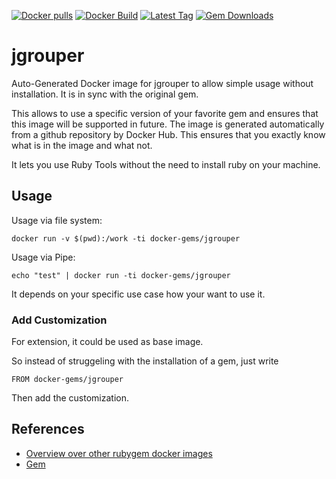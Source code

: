 [![Docker pulls](https://img.shields.io/docker/pulls/rubygem/jgrouper.svg)](https://hub.docker.com/r/rubygem/jgrouper/)
[![Docker Build](https://img.shields.io/docker/automated/rubygem/jgrouper.svg)](https://hub.docker.com/r/rubygem/jgrouper/)
[![Latest Tag](https://img.shields.io/github/tag/docker-rubygem/jgrouper.svg)](https://hub.docker.com/r/rubygem/jgrouper/)
[![Gem Downloads](https://img.shields.io/gem/dt/jgrouper.svg)](https://rubygems.org/gems/jgrouper/)
# jgrouper

Auto-Generated Docker image for jgrouper to allow simple usage without installation.
It is in sync with the original gem.

This allows to use a specific version of your favorite gem and ensures that this image will be supported in future.
The image is generated automatically from a github repository by Docker Hub.
This ensures that you exactly know what is in the image and what not.

It lets you use Ruby Tools without the need to install ruby on your machine.

## Usage

Usage via file system:

`docker run -v $(pwd):/work -ti docker-gems/jgrouper`

Usage via Pipe:

`echo "test" | docker run -ti docker-gems/jgrouper`

It depends on your specific use case how your want to use it.

### Add Customization

For extension, it could be used as base image.

So instead of struggeling with the installation of a gem, just write

`FROM docker-gems/jgrouper`

Then add the customization.

## References

 - [Overview over other rubygem docker images](https://github.com/thinkbot/docker-rubygem)
 - [Gem](https://rubygems.org/gems/jgrouper/)
